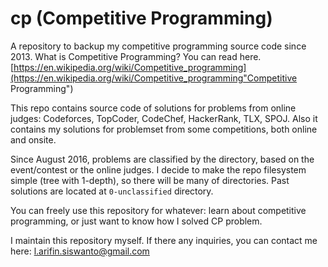 # cp (Competitive Programming)
A repository to backup my competitive programming source code since 2013. What is Competitive Programming? You can read here. [https://en.wikipedia.org/wiki/Competitive_programming](https://en.wikipedia.org/wiki/Competitive_programming"Competitive Programming")

This repo contains source code of solutions for problems from online judges: Codeforces, TopCoder, CodeChef, HackerRank, TLX, SPOJ. Also it contains my solutions for problemset from some competitions, both online and onsite.

Since August 2016, problems are classified by the directory, based on the event/contest or the online judges. I decide to make the repo filesystem simple (tree with 1-depth), so there will be many of directories. Past solutions are located at `0-unclassified` directory.

You can freely use this repository for whatever: learn about competitive programming, or just want to know how I solved CP problem.

I maintain this repository myself. If there any inquiries, you can contact me here: l.arifin.siswanto@gmail.com
